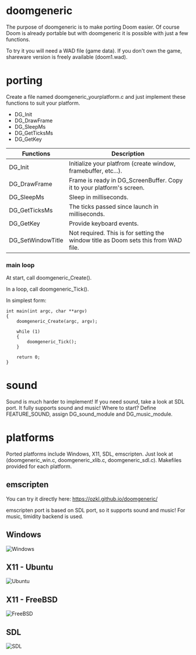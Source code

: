 # doomgeneric
The purpose of doomgeneric is to make porting Doom easier.
Of course Doom is already portable but with doomgeneric it is possible with just a few functions.

To try it you will need a WAD file (game data). If you don't own the game, shareware version is freely available (doom1.wad).

# porting
Create a file named doomgeneric_yourplatform.c and just implement these functions to suit your platform.
* DG_Init
* DG_DrawFrame
* DG_SleepMs
* DG_GetTicksMs
* DG_GetKey

|Functions            |Description|
|---------------------|-----------|
|DG_Init              |Initialize your platfrom (create window, framebuffer, etc...).
|DG_DrawFrame         |Frame is ready in DG_ScreenBuffer. Copy it to your platform's screen.
|DG_SleepMs           |Sleep in milliseconds.
|DG_GetTicksMs        |The ticks passed since launch in milliseconds.
|DG_GetKey            |Provide keyboard events.
|DG_SetWindowTitle    |Not required. This is for setting the window title as Doom sets this from WAD file.

### main loop
At start, call doomgeneric_Create().

In a loop, call doomgeneric_Tick().

In simplest form:
```
int main(int argc, char **argv)
{
    doomgeneric_Create(argc, argv);

    while (1)
    {
        doomgeneric_Tick();
    }

    return 0;
}
```

# sound
Sound is much harder to implement! If you need sound, take a look at SDL port. It fully supports sound and music! Where to start? Define FEATURE_SOUND, assign DG_sound_module and DG_music_module.

# platforms
Ported platforms include Windows, X11, SDL, emscripten. Just look at (doomgeneric_win.c, doomgeneric_xlib.c, doomgeneric_sdl.c).
Makefiles provided for each platform.

## emscripten
You can try it directly here:
https://ozkl.github.io/doomgeneric/

emscripten port is based on SDL port, so it supports sound and music! For music, timidity backend is used.

## Windows
![Windows](screenshots/windows.png)

## X11 - Ubuntu
![Ubuntu](screenshots/ubuntu.png)

## X11 - FreeBSD
![FreeBSD](screenshots/freebsd.png)

## SDL
![SDL](screenshots/sdl.png)
